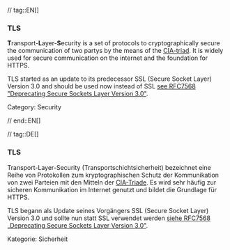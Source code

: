 // tag::EN[]
### TLS

**T**ransport-**L**ayer-**S**ecurity is a set of protocols to cryptographically
secure the communication of two partys by the means of the
[CIA-triad](#term-cia-triad).
It is widely used for secure communication on the internet and the foundation for HTTPS.

TLS started as an update to its predecessor SSL (Secure Socket Layer) Version
3.0 and should be used now instead of SSL [see RFC7568 "Deprecating Secure
Sockets Layer Version 3.0"](https://tools.ietf.org/html/rfc7568).

Category: Security


// end::EN[]

// tag::DE[]
### TLS

Transport-Layer-Security (Transportschichtsicherheit)
bezeichnet eine Reihe von Protokollen zum kryptographischen Schutz der
Kommunikation von zwei Parteien mit den Mitteln der
[CIA-Triade](#term-cia-triad). Es wird sehr häufig zur sicheren
Kommunikation im Internet genutzt und bildet die Grundlage für HTTPS.

TLS begann als Update seines Vorgängers SSL (Secure Socket Layer)
Version 3.0 und sollte nun statt SSL verwendet werden [siehe RFC7568
„Deprecating Secure Sockets Layer Version 3.0"](https://tools.ietf.org/html/rfc7568).

Kategorie: Sicherheit
